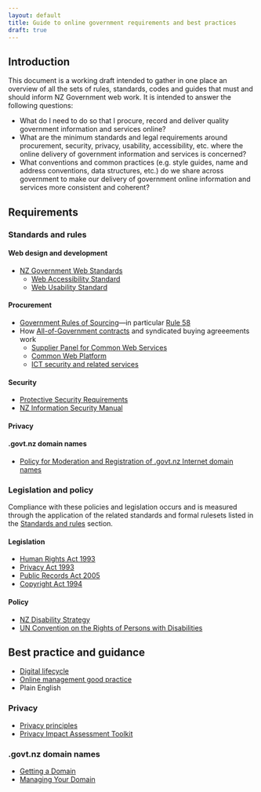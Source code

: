 ```yaml
---
layout: default
title: Guide to online government requirements and best practices
draft: true
---
```


## Introduction

This document is a working draft intended to gather in one place an overview of all the sets of rules, standards, codes and guides that must and should inform NZ Government web work. It is intended to answer the following questions:

* What do I need to do so that I procure, record and deliver quality government information and services online?
* What are the minimum standards and legal requirements around procurement, security, privacy, usability, accessibility, etc. where the online delivery of government information and services is concerned?
* What conventions and common practices (e.g. style guides, name and address conventions, data structures, etc.) do we share across government to make our delivery of government online information and services more consistent and coherent? 

## Requirements

### Standards and rules

#### Web design and development
* [NZ Government Web Standards](https://webtoolkit.govt.nz/standards/)
	* [Web Accessibility Standard](https://webtoolkit.govt.nz/standards/web-accessibility-standard/)
	* [Web Usability Standard](https://webtoolkit.govt.nz/standards/web-usability-standard/)

#### Procurement
* [Government Rules of Sourcing](http://www.business.govt.nz/procurement/for-agencies/key-guidance-for-agencies/the-new-government-rules-of-sourcing)—in particular [Rule 58](http://www.business.govt.nz/procurement/for-agencies/key-guidance-for-agencies/the-new-government-rules-of-sourcing/6-other-rules-you-need-to-know#rule58)
* How [All-of-Government contracts](http://www.business.govt.nz/procurement/all-of-government-contracts/current-all-of-government-contracts)  and syndicated buying agreeements work
	* [Supplier Panel for Common Web Services](http://www.business.govt.nz/procurement/all-of-government-contracts/current-contracts/supplier-panel-for-common-web-services)
	* [Common Web Platform](http://www.business.govt.nz/procurement/all-of-government-contracts/current-contracts/common-web-platform)
	* [ICT security and related services](http://www.business.govt.nz/procurement/all-of-government-contracts/current-contracts/ict-security-and-related-services)

#### Security
* [Protective Security Requirements](https://protectivesecurity.govt.nz/)
* [NZ Information Security Manual](http://www.gcsb.govt.nz/publications/the-nz-information-security-manual/)

#### Privacy

#### .govt.nz domain names
* [Policy for Moderation and Registration of .govt.nz Internet domain names](https://dns.govt.nz/moderation-policy/)

### Legislation and policy

Compliance with these policies and legislation occurs and is measured through the application of the related standards and formal rulesets listed in the [Standards and rules](#standards-and-rules) section.

#### Legislation
* [Human Rights Act 1993](http://www.legislation.govt.nz/act/public/1993/0082/latest/DLM304212.html)
* [Privacy Act 1993](http://www.legislation.govt.nz/act/public/1993/0028/latest/DLM296639.html)
* [Public Records Act 2005](http://www.legislation.govt.nz/act/public/2005/0040/latest/DLM345529.html)
* [Copyright Act 1994](http://legislation.govt.nz/act/public/1994/0143/latest/DLM345634.html)

#### Policy
* [NZ Disability Strategy](http://www.odi.govt.nz/nzds/)
* [UN Convention on the Rights of Persons with Disabilities](http://www.un.org/disabilities/convention/conventionfull.shtml)

## Best practice and guidance

* [Digital lifecycle](https://webtoolkit.govt.nz/guidance/digital-lifecycle/)
* [Online management good practice](https://webtoolkit.govt.nz/guidance/online-management-good-practice/)
* Plain English

### Privacy
* [Privacy principles](https://www.privacy.org.nz/the-privacy-act-and-codes/privacy-principles/)
* [Privacy Impact Assessment Toolkit](https://www.privacy.org.nz/news-and-publications/guidance-resources/privacy-impact-assessment/)

### .govt.nz domain names
* [Getting a Domain](https://dns.govt.nz/getting-a-domain/)
* [Managing Your Domain](https://dns.govt.nz/managing-your-domain/)